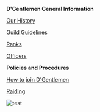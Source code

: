 __D'Gentlemen General Information__

[Our History](Our_History)

[Guild Guidelines](Guild_Guidelines)

[Ranks](Ranks)

[Officers](Officers)

__Policies and Procedures__

[How to join D'Gentlemen](How_to_join_D'Gentlemen)

[Raiding](Raiding)

![test](images/Dagoth_by_Aerion-the-Faithful.jpg "test")